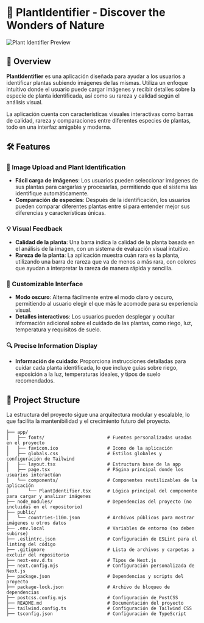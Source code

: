 # 🌿 PlantIdentifier - Discover the Wonders of Nature

![Plant Identifier Preview](https://yourimagelink.com/preview.png)

## 🌟 Overview

**PlantIdentifier** es una aplicación diseñada para ayudar a los usuarios a identificar plantas subiendo imágenes de las mismas. Utiliza un enfoque intuitivo donde el usuario puede cargar imágenes y recibir detalles sobre la especie de planta identificada, así como su rareza y calidad según el análisis visual.

La aplicación cuenta con características visuales interactivas como barras de calidad, rareza y comparaciones entre diferentes especies de plantas, todo en una interfaz amigable y moderna.

## 🛠️ Features

### 🌱 Image Upload and Plant Identification
- **Fácil carga de imágenes**: Los usuarios pueden seleccionar imágenes de sus plantas para cargarlas y procesarlas, permitiendo que el sistema las identifique automáticamente.
- **Comparación de especies**: Después de la identificación, los usuarios pueden comparar diferentes plantas entre sí para entender mejor sus diferencias y características únicas.

### 💡 Visual Feedback
- **Calidad de la planta**: Una barra indica la calidad de la planta basada en el análisis de la imagen, con un sistema de evaluación visual intuitivo.
- **Rareza de la planta**: La aplicación muestra cuán rara es la planta, utilizando una barra de rareza que va de menos a más rara, con colores que ayudan a interpretar la rareza de manera rápida y sencilla.

### 🎨 Customizable Interface
- **Modo oscuro**: Alterna fácilmente entre el modo claro y oscuro, permitiendo al usuario elegir el que más le acomode para su experiencia visual.
- **Detalles interactivos**: Los usuarios pueden desplegar y ocultar información adicional sobre el cuidado de las plantas, como riego, luz, temperatura y requisitos de suelo.

### 🔍 Precise Information Display
- **Información de cuidado**: Proporciona instrucciones detalladas para cuidar cada planta identificada, lo que incluye guías sobre riego, exposición a la luz, temperaturas ideales, y tipos de suelo recomendados.

## 📁 Project Structure

La estructura del proyecto sigue una arquitectura modular y escalable, lo que facilita la mantenibilidad y el crecimiento futuro del proyecto.

```plaintext
├── app/
│   ├── fonts/                       # Fuentes personalizadas usadas en el proyecto
│   ├── favicon.ico                  # Icono de la aplicación
│   ├── globals.css                  # Estilos globales y configuración de Tailwind
│   ├── layout.tsx                   # Estructura base de la app
│   ├── page.tsx                     # Página principal donde los usuarios interactúan
│   └── components/                  # Componentes reutilizables de la aplicación
│       └── PlantIdentifier.tsx      # Lógica principal del componente para cargar y analizar imágenes
├── node_modules/                    # Dependencias del proyecto (no incluidas en el repositorio)
├── public/
│   └── countries-110m.json          # Archivos públicos para mostrar imágenes u otros datos
├── .env.local                       # Variables de entorno (no deben subirse)
├── .eslintrc.json                   # Configuración de ESLint para el linting del código
├── .gitignore                       # Lista de archivos y carpetas a excluir del repositorio
├── next-env.d.ts                    # Tipos de Next.js
├── next.config.mjs                  # Configuración personalizada de Next.js
├── package.json                     # Dependencias y scripts del proyecto
├── package-lock.json                # Archivo de bloqueo de dependencias
├── postcss.config.mjs               # Configuración de PostCSS
├── README.md                        # Documentación del proyecto
├── tailwind.config.ts               # Configuración de Tailwind CSS
├── tsconfig.json                    # Configuración de TypeScript
